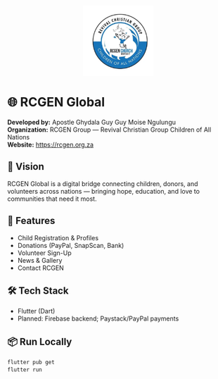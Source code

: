 <p align="center">
  <img src="assets/images/rcgen_logo.webp" alt="RCGEN Global Logo" width="160"/>
</p>
  

# 🌐 RCGEN Global

**Developed by:** Apostle Ghydala Guy Guy Moise Ngulungu  
**Organization:** RCGEN Group — Revival Christian Group Children of All Nations  
**Website:** https://rcgen.org.za

## 💙 Vision
RCGEN Global is a digital bridge connecting children, donors, and volunteers across nations — bringing hope, education, and love to communities that need it most.

## 🚀 Features
- Child Registration & Profiles
- Donations (PayPal, SnapScan, Bank)
- Volunteer Sign-Up
- News & Gallery
- Contact RCGEN

## 🛠️ Tech Stack
- Flutter (Dart)
- Planned: Firebase backend; Paystack/PayPal payments

## 📦 Run Locally
```bash
flutter pub get
flutter run
```
